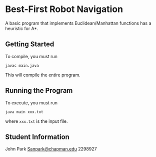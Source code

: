 # Best-First Robot Navigation

A basic program that implements Euclidean/Manhattan functions has a heuristic for A*.

## Getting Started

To compile, you must run
```
javac main.java
```

This will compile the entire program.

## Running the Program

To execute, you must run
```
java main xxx.txt
```
where ```xxx.txt``` is the input file.

## Student Information

John Park
Sanpark@chapman.edu
2298927

